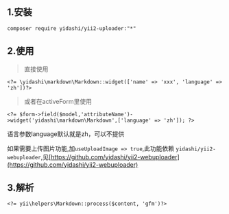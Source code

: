 ## 1.安装  
```
composer require yidashi/yii2-uploader:"*"
```
## 2.使用  
>直接使用
  
```
<?= \yidashi\markdown\Markdown::widget(['name' => 'xxx', 'language' => 'zh'])?>
```
>或者在activeForm里使用
  
```
<?= $form->field($model,'attributeName')->widget('yidashi\markdown\Markdown',['language' => 'zh']); ?>
```
语言参数language默认就是zh，可以不提供

如果需要上传图片功能,加`useUploadImage => true`,此功能依赖 `yidashi/yii2-webuploader`,见[https://github.com/yidashi/yii2-webuploader](https://github.com/yidashi/yii2-webuploader)

## 3.解析

```
<?= yii\helpers\Markdown::process($content, 'gfm')?>
```
